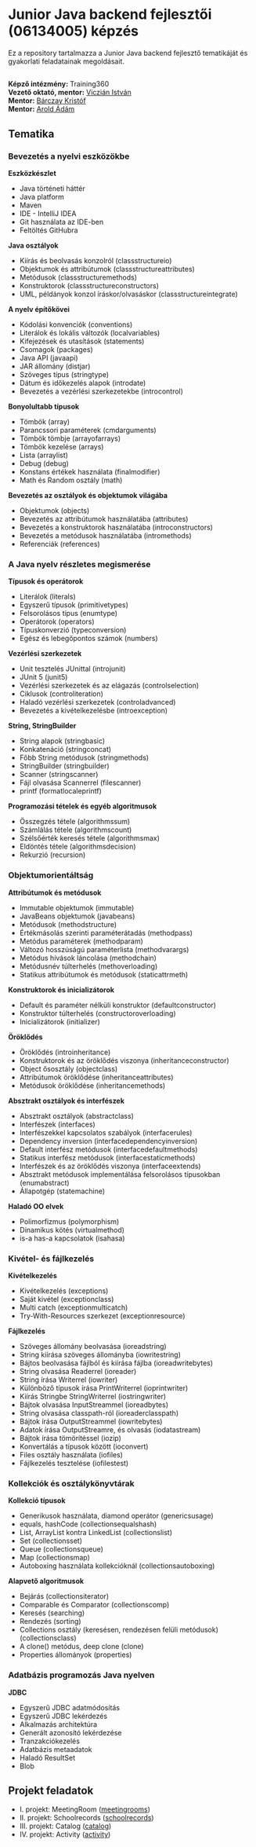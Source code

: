 # Junior Java backend fejlesztői (06134005) képzés 

Ez a repository tartalmazza a Junior Java backend fejlesztő tematikáját és gyakorlati feladatainak megoldásait.

## 

**Képző intézmény:** Training360  
**Vezető oktató, mentor:** [Viczián István](https://hu.linkedin.com/in/viczianistvan)  
**Mentor:** [Bárczay Kristóf](https://hu.linkedin.com/in/krist%C3%B3f-b%C3%A1rczay-6aa0351b6)  
**Mentor:** [Arold Ádám](https://hu.linkedin.com/in/adamarold)  

## Tematika

### Bevezetés a nyelvi eszközökbe

**Eszközkészlet**

* Java történeti háttér
* Java platform
* Maven
* IDE - IntelliJ IDEA
* Git használata az IDE-ben
* Feltöltés GitHubra 

**Java osztályok**

* Kiírás és beolvasás konzolról (classstructureio)
* Objektumok és attribútumok (classstructureattributes)
* Metódusok (classstructuremethods)
* Konstruktorok (classstructureconstructors)
* UML, példányok konzol íráskor/olvasáskor (classstructureintegrate)

**A nyelv építőkövei**

* Kódolási konvenciók (conventions)
* Literálok és lokális változók (localvariables)
* Kifejezések és utasítások (statements)
* Csomagok (packages)
* Java API (javaapi)
* JAR állomány (distjar)
* Szöveges típus (stringtype)
* Dátum és időkezelés alapok (introdate)
* Bevezetés a vezérlési szerkezetekbe (introcontrol)

**Bonyolultabb típusok**

* Tömbök (array)
* Parancssori paraméterek (cmdarguments)
* Tömbök tömbje (arrayofarrays)
* Tömbök kezelése (arrays)
* Lista (arraylist)
* Debug (debug)
* Konstans értékek használata (finalmodifier)
* Math és Random osztály (math)

**Bevezetés az osztályok és objektumok világába**

* Objektumok (objects)
* Bevezetés az attribútumok használatába (attributes)
* Bevezetés a konstruktorok használatába (introconstructors)
* Bevezetés a metódusok használatába (intromethods)
* Referenciák (references)

### A Java nyelv részletes megismerése

**Típusok és operátorok**

* Literálok (literals)
* Egyszerű típusok (primitivetypes)
* Felsorolásos típus (enumtype)
* Operátorok (operators)
* Típuskonverzió (typeconversion)
* Egész és lebegőpontos számok (numbers)

**Vezérlési szerkezetek**

* Unit tesztelés JUnittal (introjunit)
* JUnit 5 (junit5)
* Vezérlési szerkezetek és az elágazás (controlselection)
* Ciklusok (controliteration)
* Haladó vezérlési szerkezetek (controladvanced)
* Bevezetés a kivételkezelésbe (introexception)

**String, StringBuilder**

* String alapok (stringbasic)
* Konkatenáció (stringconcat)
* Főbb String metódusok (stringmethods)
* StringBuilder (stringbuilder)
* Scanner (stringscanner)
* Fájl olvasása Scannerrel (filescanner)
* printf (formatlocaleprintf)

**Programozási tételek és egyéb algoritmusok**

* Összegzés tétele (algorithmssum)
* Számlálás tétele (algorithmscount)
* Szélsőérték keresés tétele (algorithmsmax)
* Eldöntés tétele (algorithmsdecision)
* Rekurzió (recursion)

### Objektumorientáltság

**Attribútumok és metódusok**

* Immutable objektumok (immutable)
* JavaBeans objektumok (javabeans)
* Metódusok (methodstructure)
* Értékmásolás szerinti paraméterátadás (methodpass)
* Metódus paraméterek (methodparam)
* Változó hosszúságú paraméterlista (methodvarargs)
* Metódus hívások láncolása (methodchain)
* Metódusnév túlterhelés (methoverloading)
* Statikus attribútumok és metódusok (staticattrmeth)

**Konstruktorok és inicializátorok**

* Default és paraméter nélküli konstruktor (defaultconstructor)
* Konstruktor túlterhelés (constructoroverloading)
* Inicializátorok (initializer)

**Öröklődés**

* Öröklődés (introinheritance)
* Konstruktorok és az öröklődés viszonya (inheritanceconstructor)
* Object ősosztály (objectclass)
* Attribútumok öröklődése (inheritanceattributes)
* Metódusok öröklődése (inheritancemethods)

**Absztrakt osztályok és interfészek**

* Absztrakt osztályok (abstractclass)
* Interfészek (interfaces)
* Interfészekkel kapcsolatos szabályok (interfacerules)
* Dependency inversion (interfacedependencyinversion)
* Default interfész metódusok (interfacedefaultmethods)
* Statikus interfész metódusok (interfacestaticmethods)
* Interfészek és az öröklődés viszonya (interfaceextends)
* Absztrakt metódusok implementálása felsorolásos típusokban (enumabstract)
* Állapotgép (statemachine)

**Haladó OO elvek**

* Polimorfizmus (polymorphism)
* Dinamikus kötés (virtualmethod)
* is-a has-a kapcsolatok (isahasa)

### Kivétel- és fájlkezelés

**Kivételkezelés**

* Kivételkezelés (exceptions)
* Saját kivétel (exceptionclass)
* Multi catch (exceptionmulticatch)
* Try-With-Resources szerkezet (exceptionresource)

**Fájlkezelés**

* Szöveges állomány beolvasása (ioreadstring)
* String kiírása szöveges állományba (iowritestring)
* Bájtos beolvasása fájlból és kiírása fájlba (ioreadwritebytes)
* String olvasása Readerrel (ioreader)
* String írása Writerrel (iowriter)
* Különböző típusok írása PrintWriterrel (ioprintwriter)
* Kiírás Stringbe StringWriterrel (iostringwriter)
* Bájtok olvasása InputStreammel (ioreadbytes)
* String olvasása classpath-ról (ioreaderclasspath)
* Bájtok írása OutputStreammel (iowritebytes)
* Adatok írása OutputStreamre, és olvasás (iodatastream)
* Bájtok írása tömörítéssel (iozip)
* Konvertálás a típusok között (ioconvert)
* Files osztály használata (iofiles)
* Fájlkezelés tesztelése (iofilestest)

### Kollekciók és osztálykönyvtárak

**Kollekció típusok**

* Generikusok használata, diamond operátor (genericsusage)
* equals, hashCode (collectionsequalshash)
* List, ArrayList kontra LinkedList (collectionslist)
* Set (collectionsset)
* Queue (collectionsqueue)
* Map (collectionsmap)
* Autoboxing használata kollekcióknál (collectionsautoboxing)

**Alapvető algoritmusok**

* Bejárás (collectionsiterator)
* Comparable és Comparator (collectionscomp)
* Keresés (searching)
* Rendezés (sorting)
* Collections osztály (keresésen, rendezésen felüli metódusok) (collectionsclass)
* A clone() metódus, deep clone (clone)
* Properties állományok (properties)

### Adatbázis programozás Java nyelven

**JDBC**

* Egyszerű JDBC adatmódosítás
* Egyszerű JDBC lekérdezés
* Alkalmazás architektúra
* Generált azonosító lekérdezése
* Tranzakciókezelés
* Adatbázis metaadatok
* Haladó ResultSet
* Blob

## Projekt feladatok

* I. projekt: MeetingRoom ([meetingrooms](https://github.com/csgrabt/training-solutions/tree/master/src/main/java/meetingrooms))
* II. projekt: Schoolrecords ([schoolrecords](https://github.com/csgrabt/training-solutions/tree/master/src/main/java/schoolrecords))
* III. projekt: Catalog ([catalog](https://github.com/csgrabt/training-solutions/tree/master/src/main/java/catalog))
* IV. projekt: Activity ([activity](https://github.com/csgrabt/training-solutions/tree/master/src/main/java/activity))


        
